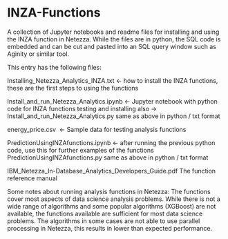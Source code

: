 # INZA-Functions
A collection of Jupyter notebooks and readme files for installing and using the INZA function in Netezza.
While the files are in python, the SQL code is embedded and can be cut and pasted into an SQL query window such as Aginity or similar tool.

This entry has the following files:

Installing_Netezza_Analytics_INZA.txt <- how to install the INZA functions, these are the first steps to using the functions

Install_and_run_Netezza_Analytics.ipynb <- Jupyter notebook with python code for INZA functions testing and installing also ->
Install_and_run_Netezza_Analytics.py same as above in python / txt format

energy_price.csv  <- Sample data for testing analysis functions

PredictionUsingINZAfunctions.ipynb <- after running the previous python code, use this for further examples of the functions
PredictionUsingINZAfunctions.py same as above in python / txt format

IBM_Netezza_In-Database_Analytics_Developers_Guide.pdf
The function reference manual

Some notes about running analysis functions in Netezza: The functions cover most aspects of data science analysis problems. While there is not a wide range of algorithms and some popular algorithms (XGBoost) are not available, the functions available are sufficient for most data science problems. The algorithms in some cases are not able to use parallel processing in Netezza, this results in lower than expected performance.
